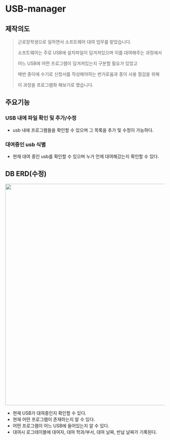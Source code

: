 

# USB-manager

## 제작의도
> 근로장학생으로 일하면서 소프트웨어 대여 업무를 맡았습니다.
>  
> 소프트웨어는 주로 USB에 설치파일이 담겨져있으며 이를 대여해주는 과정에서
>   
> 어느 USB에 어떤 프로그램이 담겨져있는지 구분할 필요가 있었고
>  
> 매번 종이에 수기로 신청서를 작성해야하는 번거로움과 종이 사용 절감을 위해
>   
> 이 과정을 프로그램화 해보기로 했습니다.

## 주요기능

### USB 내에 파일 확인 및 추가/수정
- usb 내에 프로그램들을 확인할 수 있으며 그 목록을 추가 및 수정이 가능하다.

### 대여중인 usb 식별
- 현재 대여 중인 usb를 확인할 수 있으며 누가 언제 대여해갔는지 확인할 수 있다.

## DB ERD(수정)
<img width="700" src=https://github.com/ITak21/USB-manager/assets/118645678/cfd2874e-6ed6-4d77-a709-028aef35703b>

- 현재 USB가 대여중인지 확인할 수 있다.
- 현재 어떤 프로그램이 존재하는지 알 수 있다.
- 어떤 프로그램이 어느 USB에 들어있는지 알 수 있다.
- 대여시 로그테이블에 대여자, 대여 학과/부서, 대여 날짜, 반납 날짜가 기록된다.


